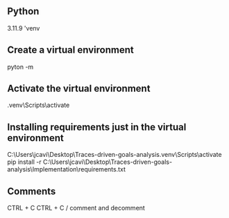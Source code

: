 ## Python 
3.11.9 'venv


## Create a virtual environment
pyton -m


## Activate the virtual environment
\.venv\Scripts\activate



## Installing requirements just in the virtual environment
C:\Users\jcavi\Desktop\Traces-driven-goals-analysis\.venv\Scripts\activate pip install -r C:\Users\jcavi\Desktop\Traces-driven-goals-analysis\Implementation\requirements.txt


## Comments

CTRL + C CTRL + C / comment and decomment